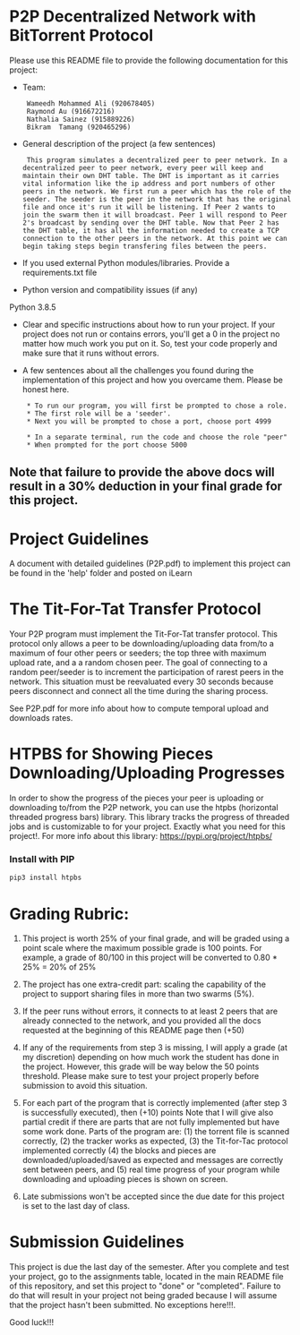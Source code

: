 # P2P Decentralized Network with BitTorrent Protocol

Please use this README file to provide the following documentation for this project:

* Team:

       Wameedh Mohammed Ali (920678405)
       Raymond Au (916672216)
       Nathalia Sainez (915889226)
       Bikram  Tamang (920465296)
       
* General description of the project (a few sentences)

       This program simulates a decentralized peer to peer network. In a decentralized peer to peer network, every peer will keep and maintain their own DHT table. The DHT is important as it carries vital information like the ip address and port numbers of other peers in the network. We first run a peer which has the role of the seeder. The seeder is the peer in the network that has the original file and once it's run it will be listening. If Peer 2 wants to join the swarm then it will broadcast. Peer 1 will respond to Peer 2's broadcast by sending over the DHT table. Now that Peer 2 has the DHT table, it has all the information needed to create a TCP connection to the other peers in the network. At this point we can begin taking steps begin transfering files between the peers.
       
       
* If you used external Python modules/libraries. Provide a requirements.txt file
  
* Python version and compatibility issues (if any)

Python 3.8.5

* Clear and specific instructions about how to run your project. If your project does not run or contains errors, you'll get a 0 in the project no matter how much work you put on it. So, test your code properly and make sure that it runs without errors.
* A few sentences about all the challenges you found during the implementation of this project and how you overcame them. Please be honest here. 


       * To run our program, you will first be prompted to chose a role.
       * The first role will be a 'seeder'.
       * Next you will be prompted to chose a port, choose port 4999

       * In a separate terminal, run the code and choose the role "peer"
       * When prompted for the port choose 5000


## Note that failure to provide the above docs will result in a 30% deduction in your final grade for this project. 

# Project Guidelines 

A document with detailed guidelines (P2P.pdf) to implement this project can be found in the 'help' folder and posted on iLearn

# The Tit-For-Tat Transfer Protocol

Your P2P program must implement the Tit-For-Tat transfer protocol. This protocol only allows a peer to be downloading/uploading
data from/to a maximum of four other peers or seeders; the top three with maximum upload rate, and a a random chosen peer. 
The goal of connecting to a random peer/seeder is to increment the participation of rarest peers in the network. This situation
must be reevaluated every 30 seconds because peers disconnect and connect all the time during the sharing process. 

See P2P.pdf for more info about how to compute temporal upload and downloads rates. 

# HTPBS for Showing Pieces Downloading/Uploading Progresses 

In order to show the progress of the pieces your peer is uploading or downloading to/from the P2P network, you can use the htpbs (horizontal threaded progress bars) library. This library tracks the progress of threaded jobs and is customizable to for your project. Exactly what you need for this project!. For more info about this library: https://pypi.org/project/htpbs/

### Install with PIP

```python 
pip3 install htpbs
```

# Grading Rubric: 

1. This project is worth 25% of your final grade, and will be graded using a point scale where the 
maximum possible grade is 100 points. For example, a grade of 80/100 in this project will be converted to 
0.80 * 25% = 20% of 25%

2. The project has one extra-credit part: scaling the capability of the project to support sharing files in 
more than two swarms (5%). 

3. If the peer runs without errors, it connects to at least 2 peers that are already connected to the 
network, and you provided all the docs requested at the beginning of this README page then (+50)

4. If any of the requirements from step 3 is missing, I will apply a grade (at my discretion) depending on how much 
work the student has done in the project. However, this grade will be way below the 50 points threshold. 
Please make sure to test your project properly before submission to avoid this situation. 

5. For each part of the program that is correctly implemented (after step 3 is successfully executed), then (+10) points
Note that I will give also partial credit if there are parts that are not fully implemented but have some work done. 
Parts of the program are: (1) the torrent file is scanned correctly, (2) the tracker works as expected, (3) the 
Tit-for-Tac protocol implemented correctly (4) the blocks
and pieces are downloaded/uploaded/saved as expected and messages are correctly sent between peers, and
(5) real time progress of your program while downloading and uploading pieces is shown on screen. 

7. Late submissions won't be accepted since the due date for this project is set to the last day of class.

# Submission Guidelines 

This project is due the last day of the semester. After you complete and test your project, go to the assignments table, 
located in the main README file of this repository, and set this project to "done" or "completed". 
Failure to do that will result in your project not being graded because I will assume that the project 
hasn't been submitted. No exceptions here!!!. 

Good luck!!!
  

 


    


